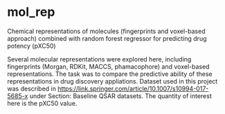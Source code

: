 # mol_rep
Chemical representations of molecules (fingerprints and voxel-based approach) combined with random forest regressor for predicting drug potency (pXC50)


Several molecular representations were explored here, including fingerprints (Morgan, RDKit, MACCS, phamacophore) and voxel-based representations. The task was to compare the predictive ability of these representations in drug discovery appliations. Dataset used in this project was described in https://link.springer.com/article/10.1007/s10994-017-5685-x under Section: Baseline QSAR datasets. The quantity of interest here is the pXC50 value.

